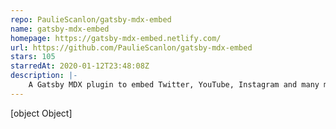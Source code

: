 ```yaml
---
repo: PaulieScanlon/gatsby-mdx-embed
name: gatsby-mdx-embed
homepage: https://gatsby-mdx-embed.netlify.com/
url: https://github.com/PaulieScanlon/gatsby-mdx-embed
stars: 105
starredAt: 2020-01-12T23:48:08Z
description: |-
    A Gatsby MDX plugin to embed Twitter, YouTube, Instagram and many more in to your .mdx without import 🧼
---
```


[object Object]
